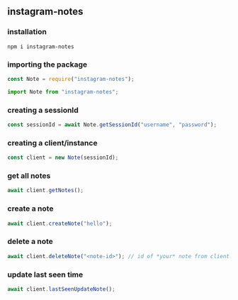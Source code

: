 ## instagram-notes

### installation

```shell
npm i instagram-notes
```

### importing the package

```js
const Note = require("instagram-notes");
```

```js
import Note from "instagram-notes";
```

### creating a sessionId

```js
const sessionId = await Note.getSessionId("username", "password");
```

### creating a client/instance

```js
const client = new Note(sessionId);
```

### get all notes

```js
await client.getNotes();
```

### create a note

```js
await client.createNote("hello");
```

### delete a note

```js
await client.deleteNote("<note-id>"); // id of *your* note from client.getNotes()
```

### update last seen time

```js
await client.lastSeenUpdateNote();
```
